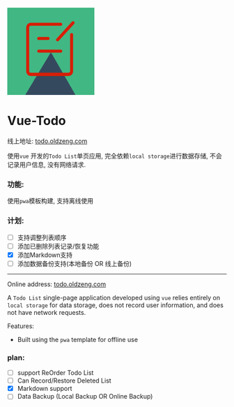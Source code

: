 ![logo](./src/assets/logo.jpg)
# Vue-Todo

线上地址: [todo.oldzeng.com](http://todo.oldzeng.com)

使用`vue` 开发的`Todo List`单页应用, 完全依赖`local storage`进行数据存储, 不会记录用户信息, 没有网络请求.


### 功能:
使用`pwa`模板构建, 支持离线使用

### 计划:
* [ ] 支持调整列表顺序
* [ ] 添加已删除列表记录/恢复功能
* [x] 添加Markdown支持
* [ ] 添加数据备份支持(本地备份 OR 线上备份)

---

Online address: [todo.oldzeng.com](http://todo.oldzeng.com)

A `Todo List` single-page application developed using `vue` relies entirely on `local storage` for data storage, does not record user information, and does not have network requests.

Features:
* Built using the `pwa` template for offline use

### plan:
* [ ] support ReOrder Todo List
* [ ] Can Record/Restore Deleted List
* [x] Markdown support
* [ ] Data Backup (Local Backup OR Online Backup)